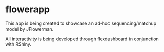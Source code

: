 # flowerapp


This app is being created to showcase an ad-hoc sequencing/matchup model by JFlowerman. 

All interactivity is being developed through flexdashboard in conjunction with RShiny.
